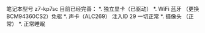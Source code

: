 笔记本型号 z7-kp7sc
目前已经完善：
	*. 独立显卡（已驱动）
	*. WiFi 蓝牙 （更换BCM94360CS2）免驱
	*. 声卡（ALC269） 注入ID 29 一切正常
	*. 摄像头 （正常）
	*. 正常睡眠
